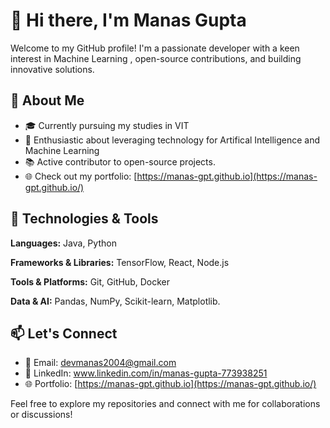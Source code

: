 # 👋 Hi there, I'm Manas Gupta

Welcome to my GitHub profile! I'm a passionate developer with a keen interest in Machine Learning , open-source contributions, and building innovative solutions.

## 🌱 About Me

- 🎓 Currently pursuing my studies in VIT
- 🚀 Enthusiastic about leveraging technology for Artifical Intelligence and Machine Learning
- 📚 Active contributor to open-source projects.
- 🌐 Check out my portfolio: [https://manas-gpt.github.io](https://manas-gpt.github.io/)

## 🔧 Technologies & Tools

**Languages:** Java, Python

**Frameworks & Libraries:** TensorFlow, React, Node.js

**Tools & Platforms:** Git, GitHub, Docker

**Data & AI:** Pandas, NumPy, Scikit-learn, Matplotlib.

## 📫 Let's Connect

- 📧 Email: devmanas2004@gmail.com
- 💼 LinkedIn: www.linkedin.com/in/manas-gupta-773938251
- 🌐 Portfolio: [https://manas-gpt.github.io](https://manas-gpt.github.io/)

Feel free to explore my repositories and connect with me for collaborations or discussions!
